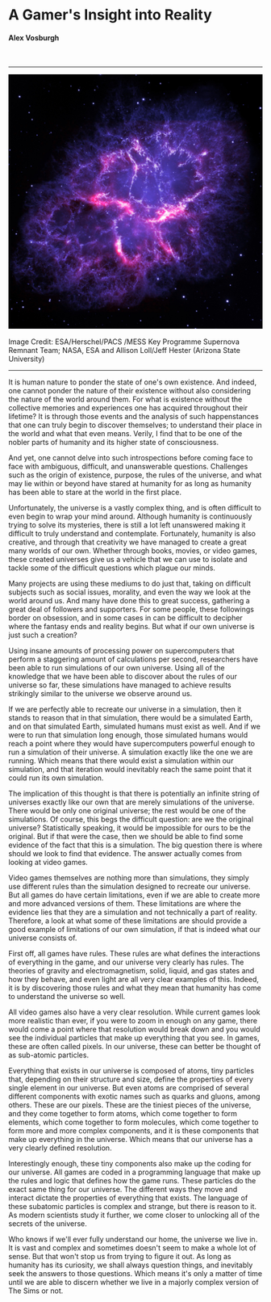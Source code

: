 # A Gamer's Insight into Reality

#### Alex Vosburgh

<br>

---


![Supernova](PIA17563.jpg)

Image Credit: ESA/Herschel/PACS /MESS Key Programme Supernova Remnant Team; NASA, ESA and Allison Loll/Jeff Hester (Arizona State University)

---


It is human nature to ponder the state of one's own existence. And indeed, one cannot ponder
the nature of their existence without also considering the nature of the world around them. For what is existence without the collective memories and experiences one has acquired throughout their lifetime? It is through those events and the analysis of such happenstances
that one can truly begin to discover themselves; to understand their place in the world and what that even means. Verily, I find that to be one of the nobler parts of humanity and its higher state of consciousness.

And yet, one cannot delve into such introspections before coming face to face with ambiguous,
difficult, and unanswerable questions. Challenges such as the origin of existence, purpose, the rules of the universe, and what may lie within or beyond have stared at humanity for as long as humanity has been able to stare at the world in the first place.

Unfortunately, the universe is a vastly complex thing, and is often difficult to even begin
to wrap your mind around. Although humanity is continuously trying to solve its mysteries, there is still a lot left unanswered making it difficult to truly understand and contemplate. Fortunately, humanity is also creative, and through that creativity we have managed to create a great many worlds of our own. Whether through books, movies, or video games, these created universes give us a vehicle that we can use to isolate and tackle some of the difficult questions which plague our minds.

Many projects are using these mediums to do just that, taking on difficult subjects such as
social issues, morality, and even the way we look at the world around us. And many have
done this to great success, gathering a great deal of followers and supporters. For some
people, these followings border on obsession, and in some cases in can be difficult to decipher where the fantasy ends and reality begins. But what if our own universe is just such a creation?

Using insane amounts of processing power on supercomputers that perform a staggering amount of calculations per second, researchers have been able to run simulations of our own universe. Using all of the knowledge that we have been able to discover about the rules of our universe so far, these simulations have managed to achieve results strikingly similar to the universe we observe around us.

If we are perfectly able to recreate our universe in a simulation, then it stands to reason
that in that simulation, there would be a simulated Earth, and on that simulated Earth, simulated humans must exist as well. And if we were to run that simulation long enough,
those simulated humans would reach a point where they would have supercomputers powerful enough to run a simulation of their universe. A simulation exactly like the one we are running. Which means that there would exist a simulation within our simulation, and that iteration would inevitably reach the same point that it could run its own simulation.

The implication of this thought is that there is potentially an infinite string of universes
exactly like our own that are merely simulations of the universe. There would be only one original universe; the rest would be one of the simulations. Of course, this begs the
difficult question: are we the original universe? Statistically speaking, it would be impossible for ours to be the original. But if that were the case, then we should be able to find some evidence of the fact that this is a simulation. The big question there is where should we look to find that evidence. The answer actually comes from looking at video games.

Video games themselves are nothing more than simulations, they simply use different rules than the simulation designed to recreate our universe. But all games do have certain limitations, even if we are able to create more and more advanced versions of them. These limitations are where the evidence lies that they are a simulation and not technically a part of reality. Therefore, a look at what some of these limitations are should provide a good example of limitations of our own simulation, if that is indeed what our universe consists of.

First off, all games have rules. These rules are what defines the interactions of everything in
the game, and our universe very clearly has rules. The theories of gravity and electromagnetism, solid, liquid, and gas states and how they behave, and even light are all very clear examples of this. Indeed, it is by discovering those rules and what they mean that humanity has come to understand the universe so well.

All video games also have a very clear resolution. While current games look more realistic than ever, if you were to zoom in enough on any game, there would come a point where that resolution would break down and you would see the individual particles that make up everything that you see. In games, these are often called pixels. In our universe, these can better be thought of as sub-atomic particles.

Everything that exists in our universe is composed of atoms, tiny particles that, depending on their structure and size, define the properties of every single element in our universe. But even atoms are comprised of several different components with exotic names such as quarks and gluons, among others. These are our pixels. These are the tiniest pieces of the universe, and they come together to form atoms, which come together to form elements, which come together to form molecules, which come together to form more and more complex components, and it is these
components that make up everything in the universe. Which means that our universe has a very clearly defined resolution.

Interestingly enough, these tiny components also make up the coding for our universe. All games are coded in a programming language that make up the rules and logic that defines how the game runs. These particles do the exact same thing for our universe. The different ways they move and interact dictate the properties of everything that exists. The language of these subatomic particles is complex and strange, but there is reason to it. As modern scientists study it further, we come closer to unlocking all of the secrets of the universe.

Who knows if we'll ever fully understand our home, the universe we live in. It is vast and complex and sometimes doesn't seem to make a whole lot of sense. But that won't stop us from trying to figure it out. As long as humanity has its curiosity, we shall always question
things, and inevitably seek the answers to those questions. Which means it's only a matter of time until we are able to discern whether we live in a majorly complex version of The Sims or not. 
